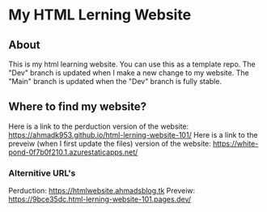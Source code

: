 # My HTML Lerning Website
## About
This is my html learning website. You can use this as a template repo.
The "Dev" branch is updated when I make a new change to my website. The "Main" branch is updated when the "Dev" branch is fully stable.
## Where to find my website?
Here is a link to the perduction version of the website: https://ahmadk953.github.io/html-lerning-website-101/
Here is a link to the preveiw (when I first update the files) version of the website: https://white-pond-0f7b0f210.1.azurestaticapps.net/

### Alternitive URL's

Perduction: https://htmlwebsite.ahmadsblog.tk
Preveiw: https://9bce35dc.html-lerning-website-101.pages.dev/
